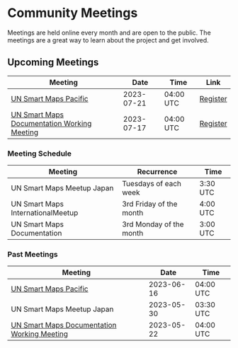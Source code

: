 # Community Meetings

Meetings are held online every month and are open to the public. The meetings are a great way to learn about the project and get involved. 

## Upcoming Meetings
|Meeting| Date | Time | Link |
|-------|------|------|------|
|[UN Smart Maps Pacific](./international/index.md)| 2023-07-21| 04:00 UTC | [Register](https://ucla.zoom.us/meeting/register/tJcoc-mvrTovG920aIcgb-64RaKdVWKTb1Ik) |
|[UN Smart Maps Documentation Working Meeting](./documentation/index.md)| 2023-07-17 | 04:00 UTC | [Register](https://ucla.zoom.us/meeting/register/tJUrcO-pqjsiEtQZccTcBHfbeISlnexdxe4Z)|

### Meeting Schedule
| Meeting | Recurrence | Time |
|---------|------------|------|
|UN Smart Maps Meetup Japan|Tuesdays of each week|3:30 UTC|
|UN Smart Maps InternationalMeetup| 3rd Friday of the month|4:00 UTC|
|UN Smart Maps Documentation|3rd Monday of the month|3:00 UTC|

### Past Meetings
|Meeting| Date | Time |
|-------|------|------|
|[UN Smart Maps Pacific](./international/)| 2023-06-16| 04:00 UTC | [Register](https://ucla.zoom.us/meeting/register/tJcoc-mvrTovG920aIcgb-64RaKdVWKTb1Ik) |
|UN Smart Maps Meetup Japan| 2023-05-30 | 03:30 UTC | [GitHub Issues](https://github.com/UNopenGIS/7/issues?q=is%3Aissue+is%3Aopen+label%3Ameetup) |
[UN Smart Maps Documentation Working Meeting](./documentation/)| 2023-05-22 | 04:00 UTC |
